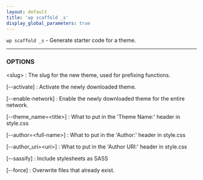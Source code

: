 ```yaml
---
layout: default
title: 'wp scaffold _s'
display_global_parameters: true
---
```


`wp scaffold _s` - Generate starter code for a theme.

<hr />

### OPTIONS

&lt;slug&gt;
: The slug for the new theme, used for prefixing functions.

[\--activate]
: Activate the newly downloaded theme.

[\--enable-network]
: Enable the newly downloaded theme for the entire network.

[\--theme_name=&lt;title&gt;]
: What to put in the 'Theme Name:' header in style.css

[\--author=&lt;full-name&gt;]
: What to put in the 'Author:' header in style.css

[\--author_uri=&lt;uri&gt;]
: What to put in the 'Author URI:' header in style.css

[\--sassify]
: Include stylesheets as SASS

[\--force]
: Overwrite files that already exist.



